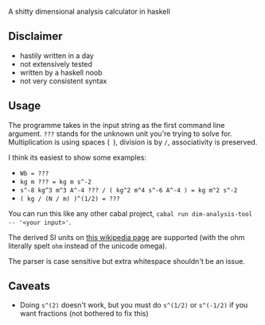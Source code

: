 A shitty dimensional analysis calculator in haskell

## Disclaimer

- hastily written in a day
- not extensively tested
- written by a haskell noob
- not very consistent syntax

## Usage

The programme takes in the input string as the first command line argument.
`???` stands for the unknown unit you're trying to solve for. Multiplication is using spaces (` `), division is by `/`,
associativity is preserved.

I think its easiest to show some examples:

- `Wb = ???`
- `kg m ??? = kg m s^-2`
- `s^-8 kg^3 m^3 A^-4 ??? / ( kg^2 m^4 s^-6 A^-4 ) = kg m^2 s^-2`
- `( kg / (N / m) )^(1/2) = ???`

You can run this like any other cabal project, `cabal run dim-analysis-tool -- '<your input>'`.

The derived SI units on [this wikipedia page](https://en.wikipedia.org/w/index.php?title=SI_derived_unit&oldid=1087797097#Derived_units_with_special_names) are supported
(with the ohm literally spelt `ohm` instead of the unicode omega).

The parser is case sensitive but extra whitespace shouldn't be an issue.

## Caveats

- Doing `s^(2)` doesn't work, but you must do `s^(1/2)` or `s^(-1/2)` if you want fractions (not bothered to fix this)

